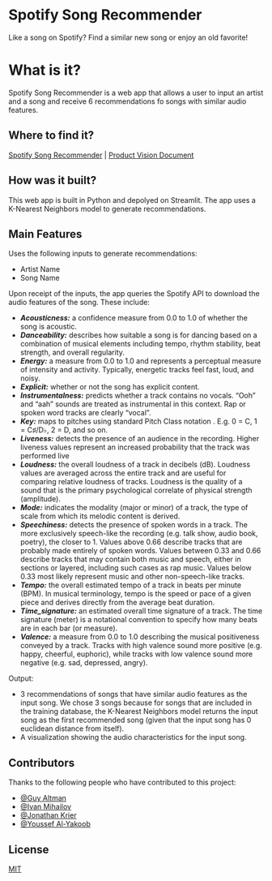 # Spotify Song Recommender

Like a song on Spotify? Find a similar new song or enjoy an old favorite!

# What is it?

Spotify Song Recommender is a web app that allows a user to input an artist and a song and receive 6 recommendations fo songs with similar audio features.


## Where to find it?

[Spotify Song Recommender](https://share.streamlit.io/galtman5/spotify-app/main/webapp.py) | 
[Product Vision Document](https://docs.google.com/document/d/1KPL0QsSkWh8R6L73XGzA4TYLI9MfM3HPKGD3IUiCuHo/edit?usp=sharing)

## How was it built?

This web app is built in Python and depolyed on Streamlit. The app uses a K-Nearest Neighbors model to generate recommendations.

## Main Features
    
Uses the following inputs to generate recommendations:
- Artist Name
- Song Name

Upon receipt of the inputs, the app queries the Spotify API to download the audio features of the song. These include:
- _**Acousticness:**_ a confidence measure from 0.0 to 1.0 of whether the song is acoustic.
- _**Danceability:**_ describes how suitable a song is for dancing based on a combination of musical elements including tempo, rhythm stability, beat strength, and overall regularity.
- _**Energy:**_ a measure from 0.0 to 1.0 and represents a perceptual measure of intensity and activity. Typically, energetic tracks feel fast, loud, and noisy.
- _**Explicit:**_ whether or not the song has explicit content.
- _**Instrumentalness:**_ predicts whether a track contains no vocals. “Ooh” and “aah” sounds are treated as instrumental in this context. Rap or spoken word tracks are clearly “vocal”.
- _**Key:**_ maps to pitches using standard Pitch Class notation . E.g. 0 = C, 1 = C♯/D♭, 2 = D, and so on.
- _**Liveness:**_ detects the presence of an audience in the recording. Higher liveness values represent an increased probability that the track was performed live
- _**Loudness:**_ the overall loudness of a track in decibels (dB). Loudness values are averaged across the entire track and are useful for comparing relative loudness of tracks. Loudness is the quality of a sound that is the primary psychological correlate of physical strength (amplitude). 
- _**Mode:**_ indicates the modality (major or minor) of a track, the type of scale from which its melodic content is derived.
- _**Speechiness:**_ detects the presence of spoken words in a track. The more exclusively speech-like the recording (e.g. talk show, audio book, poetry), the closer to 1. Values above 0.66 describe tracks that are probably made entirely of spoken words. Values between 0.33 and 0.66 describe tracks that may contain both music and speech, either in sections or layered, including such cases as rap music. Values below 0.33 most likely represent music and other non-speech-like tracks.
- _**Tempo:**_ the overall estimated tempo of a track in beats per minute (BPM). In musical terminology, tempo is the speed or pace of a given piece and derives directly from the average beat duration.	
- _**Time_signature:**_ an estimated overall time signature of a track. The time signature (meter) is a notational convention to specify how many beats are in each bar (or measure).
- _**Valence:**_ a measure from 0.0 to 1.0 describing the musical positiveness conveyed by a track. Tracks with high valence sound more positive (e.g. happy, cheerful, euphoric), while tracks with low valence sound more negative (e.g. sad, depressed, angry).

Output:
- 3 recommendations of songs that have similar audio features as the input song. We chose 3 songs because for songs that are included in the training database, the K-Nearest Neighbors model returns the input song as the first recommended song (given that the input song has 0 euclidean distance from itself).
- A visualization showing the audio characteristics for the input song. 

## Contributors

Thanks to the following people who have contributed to this project:

* [@Guy Altman](https://github.com/galtman5)
* [@Ivan Mihailov](https://github.com/ivan-mihailov)
* [@Jonathan Krier](https://github.com/jkriertran)
* [@Youssef Al-Yakoob](https://github.com/yalyakoob)

## License
[MIT](https://choosealicense.com/licenses/mit/)
